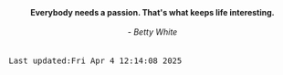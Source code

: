 
<div align="center"><b><span>Everybody needs a passion. That's what keeps life interesting.</span></b><br><br><i> - Betty White</i></div>
<br><br><kbd>Last updated:Fri Apr  4 12:14:08 2025</kbd>